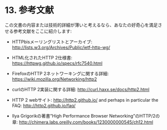 # 13. 参考文献

この文書の内容または技術的詳細が薄いと考えるなら、あなたの好奇心を満足させる参考文献をここに紹介します:

- HTTPbisメーリングリストとアーカイブ: http://lists.w3.org/Archives/Public/ietf-http-wg/

- HTML化されたHTTP 2仕様書: https://httpwg.github.io/specs/rfc7540.html

- FirefoxのHTTP 2ネットワーキングに関する詳細: https://wiki.mozilla.org/Networking/http2

- curlのHTTP 2実装に関する詳細: http://curl.haxx.se/docs/http2.html

- HTTP 2 webサイト: http://http2.github.io/ and perhaps in particular the FAQ: http://http2.github.io/faq/

- Ilya Grigorikの著書”High Performance Browser Networking”のHTTP/2の章: http://chimera.labs.oreilly.com/books/1230000000545/ch12.html
